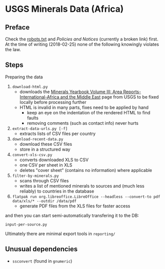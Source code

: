 # USGS Minerals Data (Africa)

## Preface
Check the [robots.txt](https://minerals.usgs.gov/robots.txt) and *Policies and Notices* (currently a broken link) first.
At the time of writing (2018-02-25) none of the following knowingly violates the law.

## Steps

Preparing the data

1. `download-html.py` 
    - downloads the [Minerals Yearbook Volume III: Area Reports-International-Africa and the Middle East](https://www.usgs.gov/centers/nmic/africa-and-middle-east) 
      page from USGS to be fixed locally before processing further
    - HTML is invalid in many parts, fixes need to be applied by hand
        - keep an eye on the indentation of the rendered HTML to find faults
        - removing comments (such as contact info) never hurts
2. `extract-data-urls.py [-f]`
    - extracts lists of CSV files per country
3. `download-recent-data.py`
    - download these CSV files
    - store in a structured way
4. `convert-xls-csv.py`
    - converts downloaded XLS to CSV
    - one CSV per sheet in XLS
    - deletes "cover sheet" (contains no information) where applicable
5. `filter-by-minerals.py`
    - scans through CSV files
    - writes a list of mentioned minerals to sources and (much less reliably) to countries in the database
6. `flatpak run org.libreoffice.LibreOffice --headless --convert-to pdf data/xls/* --outdir /data/pdf`
    - generate PDF files from the XLS files for faster access
    
and then you can start semi-automatically transfering it to the DB:

`input-per-source.py`

Ultimately there are minimal export tools in `reporting/`

## Unusual dependencies
- `ssconvert` (found in `gnumeric`)
